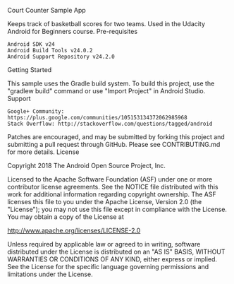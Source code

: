 Court Counter Sample App

Keeps track of basketball scores for two teams. Used in the Udacity Android for Beginners course.
Pre-requisites

    Android SDK v24
    Android Build Tools v24.0.2
    Android Support Repository v24.2.0

Getting Started

This sample uses the Gradle build system. To build this project, use the "gradlew build" command or use "Import Project" in Android Studio.
Support

    Google+ Community: https://plus.google.com/communities/105153134372062985968
    Stack Overflow: http://stackoverflow.com/questions/tagged/android

Patches are encouraged, and may be submitted by forking this project and submitting a pull request through GitHub. Please see CONTRIBUTING.md for more details.
License

Copyright 2018 The Android Open Source Project, Inc.

Licensed to the Apache Software Foundation (ASF) under one or more contributor license agreements. See the NOTICE file distributed with this work for additional information regarding copyright ownership. The ASF licenses this file to you under the Apache License, Version 2.0 (the "License"); you may not use this file except in compliance with the License. You may obtain a copy of the License at

http://www.apache.org/licenses/LICENSE-2.0

Unless required by applicable law or agreed to in writing, software distributed under the License is distributed on an "AS IS" BASIS, WITHOUT WARRANTIES OR CONDITIONS OF ANY KIND, either express or implied. See the License for the specific language governing permissions and limitations under the License.

